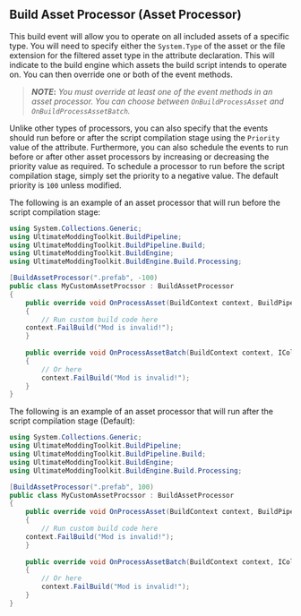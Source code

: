 ﻿Build Asset Processor (Asset Processor)
---------------------------------------

This build event will allow you to operate on all included assets of a specific type. You will need to specify either the `System.Type` of the asset or the file extension for the filtered asset type in the attribute declaration. This will indicate to the build engine which assets the build script intends to operate on. You can then override one or both of the event methods. 

> **_NOTE_:** _You must override at least one of the event methods in an asset processor. You can choose between `OnBuildProcessAsset` and `OnBuildProcessAssetBatch`._

Unlike other types of processors, you can also specify that the events should run before or after the script compilation stage using the `Priority` value of the attribute. Furthermore, you can also schedule the events to run before or after other asset processors by increasing or decreasing the priority value as required. To schedule a processor to run before the script compilation stage, simply set the priority to a negative value. The default priority is `100` unless modified.

The following is an example of an asset processor that will run before the script compilation stage:

```cs
using System.Collections.Generic;
using UltimateModdingToolkit.BuildPipeline;
using UltimateModdingToolkit.BuildPipeline.Build;
using UltimateModdingToolkit.BuildEngine;
using UltimateModdingToolkit.BuildEngine.Build.Processing;

[BuildAssetProcessor(".prefab", -100)
public class MyCustomAssetProcssor : BuildAssetProcessor
{
    public override void OnProcessAsset(BuildContext context, BuildPipelineAsset asset, BuildProgressTask progress)
    {
        // Run custom build code here
	context.FailBuild("Mod is invalid!");
    }
    
    public override void OnProcessAssetBatch(BuildContext context, ICollection<BuildPipelineAsset> assets, BuildProgressTask progress)
    {
        // Or here
        context.FailBuild("Mod is invalid!");
    }
}
```

The following is an example of an asset processor that will run after the script compilation stage (Default):

```cs
using System.Collections.Generic;
using UltimateModdingToolkit.BuildPipeline;
using UltimateModdingToolkit.BuildPipeline.Build;
using UltimateModdingToolkit.BuildEngine;
using UltimateModdingToolkit.BuildEngine.Build.Processing;

[BuildAssetProcessor(".prefab", 100)
public class MyCustomAssetProcssor : BuildAssetProcessor
{
    public override void OnProcessAsset(BuildContext context, BuildPipelineAsset asset, BuildProgressTask progress)
    {
        // Run custom build code here
	context.FailBuild("Mod is invalid!");
    }
    
    public override void OnProcessAssetBatch(BuildContext context, ICollection<BuildPipelineAsset> assets, BuildProgressTask progress)
    {
        // Or here
        context.FailBuild("Mod is invalid!");
    }
}
```